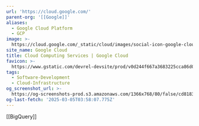 ```yaml
---
url: 'https://cloud.google.com/'
parent-org: '[[Google]]'
aliases:
  - Google Cloud Platform
  - GCP
image: >-
  https://cloud.google.com/_static/cloud/images/social-icon-google-cloud-1200-630.png
site_name: Google Cloud
title: Cloud Computing Services | Google Cloud
favicon: >-
  https://www.gstatic.com/devrel-devsite/prod/v0d244f667a3683225cca86d0ecf9b9b81b1e734e55a030bdcd3f3094b835c987/cloud/images/favicons/onecloud/favicon.ico
tags:
  - Software-Development
  - Cloud-Infrastructure
og_screenshot_url: >-
  https://og-screenshots-prod.s3.amazonaws.com/1366x768/80/false/cd8183ccec2672cfff185ec3191cff01ba1a53a7c1b898db2f5d14df2204e4cb.jpeg
og-last-fetch: '2025-03-05T03:58:07.775Z'
---
```

[[BigQuery]]
